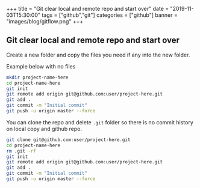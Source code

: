 +++
title = "Git clear local and remote repo and start over"
date = "2019-11-03T15:30:00"
tags = ["github","git"]
categories = ["github"]
banner = "images/blog/gitflow.png"
+++

## Git clear local and remote repo and start over

Create a new folder and copy the files you need if any into the new folder.

Example below with no files

```bash
mkdir project-name-here
cd project-name-here
git init
git remote add origin git@github.com:user/project-here.git
git add .
git commit -m "Initial commit"
git push -u origin master --force
```

You can clone the repo and delete `.git` folder so there is no commit history on local copy and github repo.

```bash
git clone git@github.com:user/project-here.git
cd project-name-here
rm .git -rf
git init
git remote add origin git@github.com:user/project-here.git
git add .
git commit -m "Initial commit"
git push -u origin master --force
```
